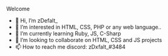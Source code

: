 
Welcome 

- 👋 Hi, I’m zDefalt_
- 👀 I’m interested in HTML, CSS, PHP or any web language..
- 🌱 I’m currently learning Ruby, JS, C-Sharp
- 💞️ I’m looking to collaborate on HTML, CSS and JS projects
- 📫 How to reach me discord: zDxfalt_#3484
